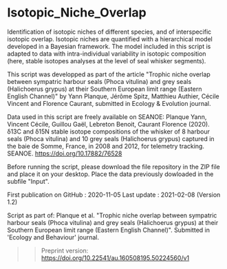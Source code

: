 # Isotopic_Niche_Overlap
Identification of isotopic niches of different species, and of interspecific isotopic overlap.
Isotopic niches are quantified with a hierarchical model developed in a Bayesian framework.
The model included in this script is adapted to data with intra-individual variability in isotopic composition (here, stable isotopes analyses at the level of seal whisker segments).

This script was developped as part of the article "Trophic niche overlap between sympatric harbour seals (Phoca vitulina) and grey seals (Halichoerus grypus) at their Southern European limit range (Eastern English Channel)" by Yann Planque, Jérôme Spitz, Matthieu Authier, Cécile Vincent and Florence Caurant, submitted in Ecology & Evolution journal.

Data used in this script are freely available on SEANOE:
Planque Yann, Vincent Cécile, Guillou Gaël, Lebreton Benoit, Caurant Florence (2020). δ13C and δ15N stable isotope compositions of the whisker of 8 harbour seals (Phoca vitulina) and 10 grey seals (Halichoerus grypus) captured in the baie de Somme, France, in 2008 and 2012, for telemetry tracking. SEANOE. https://doi.org/10.17882/76528

Before running the script, please download the file repository in the ZIP file and place it on your desktop. Place the data previously dowloaded in the subfile "Input".

First publication on GitHub : 2020-11-05
Last update : 2021-02-08 (Version 1.2)

Script as part of: 
Planque et al. "Trophic niche overlap between sympatric harbour seals (Phoca vitulina) and grey seals (Halichoerus grypus) at their Southern European limit range (Eastern English Channel)". Submitted in 'Ecology and Behaviour' journal.
>> Preprint version: https://doi.org/10.22541/au.160508195.50224560/v1
